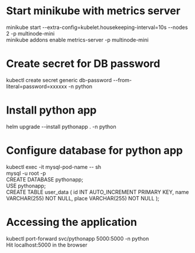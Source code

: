 Start minikube with metrics server
==================================
minikube start --extra-config=kubelet.housekeeping-interval=10s --nodes 2 -p multinode-mini\
minikube addons enable metrics-server -p multinode-mini

Create secret for DB password
=============================
kubectl create secret generic db-password --from-literal=password=xxxxxx -n python

Install python app
==================
helm upgrade --install pythonapp . -n python

Configure database for python app
=================================
kubectl exec -it mysql-pod-name -- sh\
mysql -u root -p\
CREATE DATABASE pythonapp;\
USE pythonapp;\
CREATE TABLE user_data (
    id INT AUTO_INCREMENT PRIMARY KEY,
    name VARCHAR(255) NOT NULL,
    place VARCHAR(255) NOT NULL
);

Accessing the application
=========================
kubectl port-forward svc/pythonapp 5000:5000 -n python\
Hit localhost:5000 in the browser
